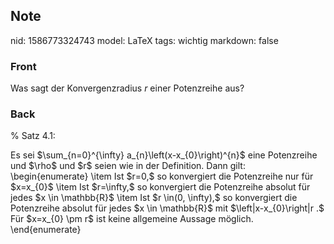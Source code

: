 ## Note
nid: 1586773324743
model: LaTeX
tags: wichtig
markdown: false

### Front
Was sagt der Konvergenzradius $r$ einer Potenzreihe aus?<div>
</div><div>
</div>

### Back
% Satz 4.1: <div>
</div><div>Es sei $\sum_{n=0}^{\infty} a_{n}\left(x-x_{0}\right)^{n}$ eine Potenzreihe und $\rho$ und $r$ seien wie in der Definition. Dann gilt:</div><div>\begin{enumerate}
\item Ist $r=0,$ so konvergiert die Potenzreihe nur für $x=x_{0}$
\item Ist $r=\infty,$ so konvergiert die Potenzreihe absolut für jedes $x \in \mathbb{R}$
\item Ist $r \in(0, \infty),$ so konvergiert die Potenzreihe absolut für jedes $x \in \mathbb{R}$ mit $\left|x-x_{0}\right|<r$ und sie divergiert für jedes $x \in \mathbb{R}$ mit $\left|x-x_{0}\right|>r .$ Für $x=x_{0} \pm r$ ist keine allgemeine Aussage möglich.</div><div>\end{enumerate}</div>
